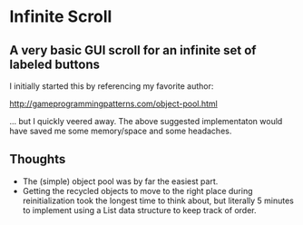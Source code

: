 # Infinite Scroll

## A very basic GUI scroll for an infinite set of labeled buttons

I initially started this by referencing my favorite author:

http://gameprogrammingpatterns.com/object-pool.html

... but I quickly veered away. The above suggested implementaton would have saved me some memory/space and some headaches.

## Thoughts

* The (simple) object pool was by far the easiest part.
* Getting the recycled objects to move to the right place during reinitialization took the longest time to think about, but literally 5 minutes to implement using a List data structure to keep track of order.
